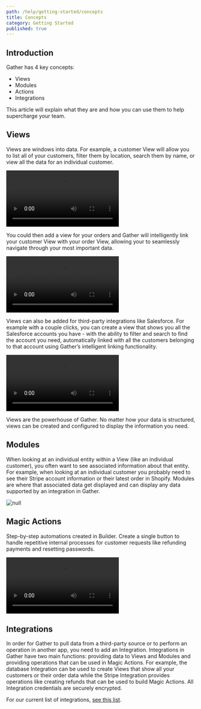 ```yaml
---
path: /help/getting-started/concepts
title: Concepts
category: Getting Started
published: true
---
```

## Introduction

Gather has 4 key concepts:

* Views
* Modules
* Actions
* Integrations

This article will explain what they are and how you can use them to help supercharge your team.

## Views

Views are windows into data. For example, a customer View will allow you to list all of your customers, filter them by location, search them by name, or view all the data for an individual customer.

<video autoplay loop>
    <source src="/assets/list-view.mp4" />
</video>

You could then add a view for your orders and Gather will intelligently link your customer View with your order View, allowing your to seamlessly navigate through your most important data.

<video autoplay loop>
    <source src="/assets/linked-data.mp4" />
</video>

Views can also be added for third-party integrations like Salesforce. For example with a couple clicks, you can create a view that shows you all the Salesforce accounts you have - with the ability to filter and search to find the account you need, automatically linked with all the customers belonging to that account using Gather’s intelligent linking functionality.

<video autoplay loop>
    <source src="/assets/third-party-linking.mp4" />
</video>

Views are the powerhouse of Gather. No matter how your data is structured, views can be created and configured to display the information you need.

## Modules

When looking at an individual entity within a View (like an individual customer), you often want to see associated information about that entity. For example, when looking at an individual customer you probably need to see their Stripe account information or their latest order in Shopify. Modules are where that associated data get displayed and can display any data supported by an integration in Gather.

![null](/assets/third-party-module.png)

## Magic Actions

Step-by-step automations created in Builder. Create a single button to handle repetitive internal processes for customer requests like refunding payments and resetting passwords.

<video autoplay loop>
    <source src="/assets/configure-action.mp4" />
</video>

## Integrations

In order for Gather to pull data from a third-party source or to perform an operation in another app, you need to add an Integration. Integrations in Gather have two main functions: providing data to Views and Modules and providing operations that can be used in Magic Actions. For example, the database Integration can be used to create Views that show all your customers or their order data while the Stripe Integration provides operations like creating refunds that can be used to build Magic Actions. All Integration credentials are securely encrypted.

For our current list of integrations, [see this list](/integrations).
